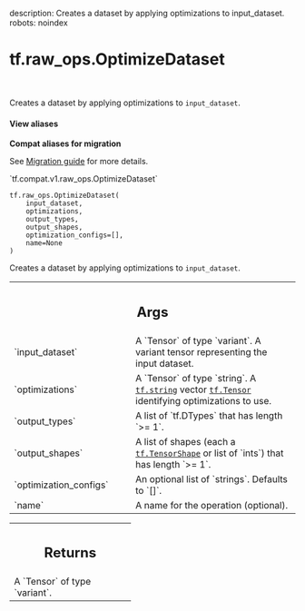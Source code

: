 description: Creates a dataset by applying optimizations to input_dataset.
robots: noindex

# tf.raw_ops.OptimizeDataset

<!-- Insert buttons and diff -->

<table class="tfo-notebook-buttons tfo-api nocontent" align="left">

</table>



Creates a dataset by applying optimizations to `input_dataset`.

<section class="expandable">
  <h4 class="showalways">View aliases</h4>
  <p>
<b>Compat aliases for migration</b>
<p>See
<a href="https://www.tensorflow.org/guide/migrate">Migration guide</a> for
more details.</p>
<p>`tf.compat.v1.raw_ops.OptimizeDataset`</p>
</p>
</section>

<pre class="devsite-click-to-copy prettyprint lang-py tfo-signature-link">
<code>tf.raw_ops.OptimizeDataset(
    input_dataset,
    optimizations,
    output_types,
    output_shapes,
    optimization_configs=[],
    name=None
)
</code></pre>



<!-- Placeholder for "Used in" -->

Creates a dataset by applying optimizations to `input_dataset`.

<!-- Tabular view -->
 <table class="responsive fixed orange">
<colgroup><col width="214px"><col></colgroup>
<tr><th colspan="2"><h2 class="add-link">Args</h2></th></tr>

<tr>
<td>
`input_dataset`
</td>
<td>
A `Tensor` of type `variant`.
A variant tensor representing the input dataset.
</td>
</tr><tr>
<td>
`optimizations`
</td>
<td>
A `Tensor` of type `string`.
A <a href="../../tf.md#string"><code>tf.string</code></a> vector <a href="../../tf/Tensor.md"><code>tf.Tensor</code></a> identifying optimizations to use.
</td>
</tr><tr>
<td>
`output_types`
</td>
<td>
A list of `tf.DTypes` that has length `>= 1`.
</td>
</tr><tr>
<td>
`output_shapes`
</td>
<td>
A list of shapes (each a <a href="../../tf/TensorShape.md"><code>tf.TensorShape</code></a> or list of `ints`) that has length `>= 1`.
</td>
</tr><tr>
<td>
`optimization_configs`
</td>
<td>
An optional list of `strings`. Defaults to `[]`.
</td>
</tr><tr>
<td>
`name`
</td>
<td>
A name for the operation (optional).
</td>
</tr>
</table>



<!-- Tabular view -->
 <table class="responsive fixed orange">
<colgroup><col width="214px"><col></colgroup>
<tr><th colspan="2"><h2 class="add-link">Returns</h2></th></tr>
<tr class="alt">
<td colspan="2">
A `Tensor` of type `variant`.
</td>
</tr>

</table>

